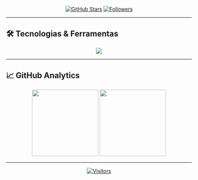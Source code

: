 <div align="center">

[![GitHub Stars](https://custom-icon-badges.demolab.com/github/stars/Neptune-Worm?color=55960c&style=for-the-badge&labelColor=488207&logo=star&label=estrelas)](https://github.com/Neptune-Worm?tab=repositories&sort=stargazers)
[![Followers](https://custom-icon-badges.demolab.com/github/followers/Neptune-Worm?color=236ad3&labelColor=1155ba&style=for-the-badge&logo=github&label=Seguidores&logoColor=white)](https://github.com/Neptune-Worm?tab=followers)

</div>

---

## 🛠️ Tecnologias & Ferramentas

<p align="center">
  <img src="https://skillicons.dev/icons?i=html,git,python,linux,github,bash,vscode&theme=dark" />
</p>

---

## 📈 GitHub Analytics

<p align="center">
  <img height="180em" src="https://github-readme-stats.vercel.app/api?username=Neptune-Worm&show_icons=true&theme=tokyonight&include_all_commits=true&locale=pt-br&hide_border=true&rank_icon=github&card_width=400"/>
  <img height="180em" src="https://github-readme-stats.vercel.app/api/top-langs/?username=Neptune-Worm&theme=tokyonight&layout=compact&langs_count=8&hide_border=true&card_width=350"/>
</p>

---

<div align="center">
  
[![Visitors](https://komarev.com/ghpvc/?username=Neptune-Worm&color=blueviolet&style=flat-square)](https://github.com/Neptune-Worm)
  
</div>


